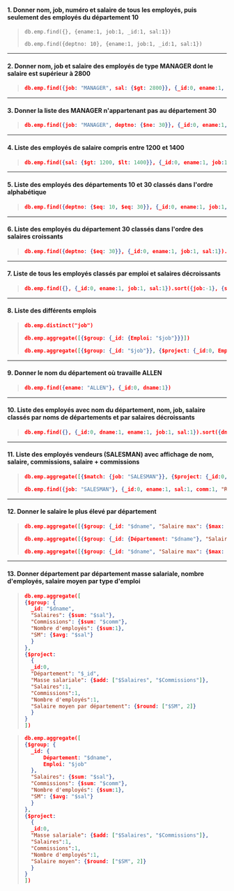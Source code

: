 #### 1. Donner nom, job, numéro et salaire de tous les employés, puis seulement des employés du département 10
>```code
>db.emp.find({}, {ename:1, job:1, _id:1, sal:1})
>```
>```code
>db.emp.find({deptno: 10}, {ename:1, job:1, _id:1, sal:1})
>```
---


#### 2. Donner nom, job et salaire des employés de type MANAGER dont le salaire est supérieur à 2800
>~~~json
>db.emp.find({job: "MANAGER", sal: {$gt: 2800}}, {_id:0, ename:1, job:1, sal:1})
>~~~
---

#### 3.  Donner la liste des MANAGER n'appartenant pas au département 30
>```json
>db.emp.find({job: "MANAGER", deptno: {$ne: 30}}, {_id:0, ename:1, job:1, sal:1})
>```
---

#### 4. Liste des employés de salaire compris entre 1200 et 1400
>```json
>db.emp.find({sal: {$gt: 1200, $lt: 1400}}, {_id:0, ename:1, job:1, sal:1})
>```
---

#### 5. Liste des employés des départements 10 et 30 classés dans l'ordre alphabétique
>```json
>db.emp.find({deptno: {$eq: 10, $eq: 30}}, {_id:0, ename:1, job:1, sal:1}).sort({ename:1})
>```
---

#### 6. Liste des employés du département 30 classés dans l'ordre des salaires croissants
>```json
>db.emp.find({deptno: {$eq: 30}}, {_id:0, ename:1, job:1, sal:1}).sort({sal:1})
>```
---

#### 7. Liste de tous les employés classés par emploi et salaires décroissants
>```json
>db.emp.find({}, {_id:0, ename:1, job:1, sal:1}).sort({job:-1}, {sal:-1})
>```
---

#### 8. Liste des différents emplois
>```json
>db.emp.distinct("job")
>```
>```json
>db.emp.aggregate([{$group: {_id: {Emploi: "$job"}}}])
>```
>``` json
>db.emp.aggregate([{$group: {_id: "$job"}}, {$project: {_id:0, Emploi: "$_id"}}])
>```
---

#### 9. Donner le nom du département où travaille ALLEN
>```json
>db.emp.find({ename: "ALLEN"}, {_id:0, dname:1})
>```
---

#### 10. Liste des employés avec nom du département, nom, job, salaire classés par noms de départements et par salaires décroissants
>```json
>db.emp.find({}, {_id:0, dname:1, ename:1, job:1, sal:1}).sort({dname:-1, sal:-1})
>```
---

#### 11. Liste des employés vendeurs (SALESMAN) avec affichage de nom, salaire, commissions, salaire + commissions
>```json
>db.emp.aggregate([{$match: {job: "SALESMAN"}}, {$project: {_id:0, ename:1, sal:1, comm:1, "Revenu total": {$add: ["$sal", "$comm"]}}}])
>```
>```json
>db.emp.find({job: "SALESMAN"}, {_id:0, ename:1, sal:1, comm:1, "Revenu total": {$add: ["$sal", "$comm"]}})
>```
---

#### 12. Donner le salaire le plus élevé par département
>```json
>db.emp.aggregate([{$group: {_id: "$dname", "Salaire max": {$max: "$sal"}}}])
>```
>```json
>db.emp.aggregate([{$group: {_id: {Département: "$dname"}, "Salaire max": {$max: "$sal"}}}])
>```
>```json
>db.emp.aggregate([{$group: {_id: "$dname", "Salaire max": {$max: "$sal"}}}, {$project: {_id:0, "Département": "$_id", "Salaire max":1}}])
>```
---

#### 13. Donner département par département masse salariale, nombre d'employés, salaire moyen par type d'emploi
>```json
>db.emp.aggregate([
>{$group: {
>	_id: "$dname",
>	"Salaires": {$sum: "$sal"},
>	"Commissions": {$sum: "$comm"},
>	"Nombre d'employés": {$sum:1},
>	"SM": {$avg: "$sal"}
>	}
>},
>{$project:
>	{
>	_id:0,
>	"Département": "$_id",
>	"Masse salariale": {$add: ["$Salaires", "$Commissions"]},
>	"Salaires":1,
>	"Commissions":1,
>	"Nombre d'employés":1,
>	"Salaire moyen par département": {$round: ["$SM", 2]}
>	}
>}
>])
>```

>```json
>db.emp.aggregate([
>{$group: {
>	_id: {
>		Département: "$dname",
>		Emploi: "$job"
>	},
>	"Salaires": {$sum: "$sal"},
>	"Commissions": {$sum: "$comm"},
>	"Nombre d'employés": {$sum:1},
>	"SM": {$avg: "$sal"}
>	}
>},
>{$project:
>	{
>	_id:0,
>	"Masse salariale": {$add: ["$Salaires", "$Commissions"]},
>	"Salaires":1,
>	"Commissions":1,
>	"Nombre d'employés":1,
>	"Salaire moyen": {$round: ["$SM", 2]}
>	}
>}
>])
```

